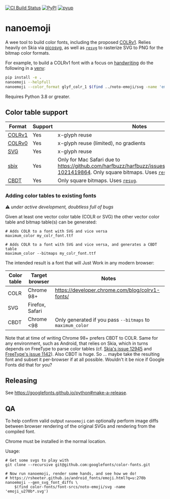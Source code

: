 [![CI Build Status](https://github.com/googlefonts/nanoemoji/workflows/Continuous%20Test%20+%20Deploy/badge.svg?branch=main)](https://github.com/googlefonts/nanoemoji/actions/workflows/ci.yml?query=workflow%3ATest+branch%3Amain)
[![PyPI](https://img.shields.io/pypi/v/nanoemoji.svg)](https://pypi.org/project/nanoemoji/)
[![pyup](https://pyup.io/repos/github/googlefonts/nanoemoji/shield.svg)](https://pyup.io/repos/github/googlefonts/nanoemoji)


# nanoemoji
A wee tool to build color fonts, including the proposed [COLRv1](https://github.com/googlefonts/colr-gradients-spec/blob/main/colr-gradients-spec.md). Relies heavily on Skia via [picosvg](https://github.com/googlefonts/picosvg), as well as [`resvg`](https://github.com/RazrFalcon/resvg) to rasterize SVG to PNG for the bitmap color formats.

For example, to build a COLRv1 font with a focus on [handwriting](https://rsheeter.github.io/android_fonts/emoji.html?q=u:270d) do the following in a [venv](https://docs.python.org/3/library/venv.html):

```bash
pip install -e .
nanoemoji --helpfull
nanoemoji --color_format glyf_colr_1 $(find ../noto-emoji/svg -name 'emoji_u270d*.svg')
```

Requires Python 3.8 or greater.

## Color table support

| Format | Support | Notes |
| --- | --- | --- |
| [COLRv1](https://docs.microsoft.com/en-us/typography/opentype/spec/colr#colr-formats) | Yes | x-glyph reuse |
| [COLRv0](https://docs.microsoft.com/en-us/typography/opentype/spec/colr#colr-formats) | Yes | x-glyph reuse (limited), no gradients |
| [SVG](https://docs.microsoft.com/en-us/typography/opentype/spec/svg) | Yes | x-glyph reuse |
| [sbix](https://docs.microsoft.com/en-us/typography/opentype/spec/sbix) | Yes | Only for Mac Safari due to https://github.com/harfbuzz/harfbuzz/issues/2679#issuecomment-1021419864. Only square bitmaps. Uses [`resvg`](https://github.com/RazrFalcon/resvg).|
| [CBDT](https://docs.microsoft.com/en-us/typography/opentype/spec/cbdt) | Yes |  Only square bitmaps. Uses [`resvg`](https://github.com/RazrFalcon/resvg).|

### Adding color tables to existing fonts

:warning: _under active development, doubtless full of bugs_

Given at least one vector color table (COLR or SVG) the other vector color table and bitmap table(s)
can be generated:

```shell
# Adds COLR to a font with SVG and vice versa
maximum_color my_colr_font.ttf

# Adds COLR to a font with SVG and vice versa, and generates a CBDT table
maximum_color --bitmaps my_colr_font.ttf
```

The intended result is a font that will Just Work in any modern browser:

| Color table | Target browser | Notes |
| --- | --- | --- |
| COLR | Chrome 98+ | https://developer.chrome.com/blog/colrv1-fonts/ |
| SVG | Firefox, Safari | |
| CBDT | Chrome <98 | Only generated if you pass `--bitmaps` to `maximum_color`|

Note that at time of writing Chrome 98+ prefers CBDT to COLR. Same for any environment,
such as Android, that relies on Skia, which in turns depends on FreeType to parse color
tables (cf. [Skia's issue 12945][skia-12945] and [FreeType's issue 1142][ft-1142]).
Also CBDT is huge. So ... maybe take the resulting font and subset it per-browser if at
all possible. Wouldn't it be nice if Google Fonts did that for you?

[skia-12945]: https://bugs.chromium.org/p/skia/issues/detail?id=12945
[ft-1142]: https://gitlab.freedesktop.org/freetype/freetype/-/issues/1142

## Releasing

See https://googlefonts.github.io/python#make-a-release.

## QA

To help confirm valid output `nanoemoji` can optionally perform image diffs
between browser rendering of the original SVGs and rendering from the compiled font.

Chrome must be installed in the normal location.

Usage:

```
# Get some svgs to play with
git clone --recursive git@github.com:googlefonts/color-fonts.git

# Now run nanoemoji, render some hands, and see how we do!
# https://rsheeter.github.io/android_fonts/emoji.html?q=u:270b
nanoemoji --gen_svg_font_diffs \
	$(find color-fonts/font-srcs/noto-emoji/svg -name 'emoji_u270b*.svg')

```
